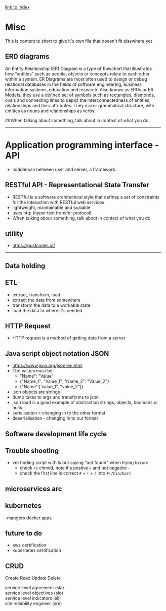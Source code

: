 [link to index](/readme.md)  
# Misc
This is content to short to give it's own file that doesn't fit elsewhere yet

## ERD diagrams
An Entity Relationship (ER) Diagram is a type of flowchart that illustrates how “entities” such as people, objects or concepts relate to each other within a system. ER Diagrams are most often used to design or debug relational databases in the fields of software engineering, business information systems, education and research. Also known as ERDs or ER Models, they use a defined set of symbols such as rectangles, diamonds, ovals and connecting lines to depict the interconnectedness of entities, relationships and their attributes. They mirror grammatical structure, with entities as nouns and relationships as verbs.

##When talking about something, talk about in context of what you do

-----

# Application programming interface - API
- middleman between user and server, a framework.

## RESTful API - Representational State Transfer
- RESTful is a software architectural style that defines a set of constraints for the interaction with RESTful web services
- lightweight, maintainable and scalable
- uses http (hyper text transfer protocol)
- When talking about something, talk about in context of what you do

## utility
- https://postcodes.io/
-----


## Data holding

## ETL
- extract, transform, load
- extract the data from somewhere
- transform the data to a workable state
- load the data to where it's needed

## HTTP Request
- HTTP request is a method of getting data from a server

## Java script object notation JSON
- https://www.json.org/json-en.html
- The values must be:
    - "Name": "Value"
    - {"Name_1": "Value_1", "Name_2": "Value_2"}
    - {"Name":['value_1", "value_2"]}
- json objects are strings
- dump takes to args and transforms to json
- json load is a good example of abstraction
    strings, objects, booleans or nulls
- serialisation =  changing in to the other format
- deserialisation - changing in to our format

## Software development life cycle

## Trouble shooting
- vm finding script with ls but saying "not found" when trying to run:
    - check `+x` chmod, note it's postive `+` and not negative `-`
    - check the first line is correct `#` + `!` + `/` into `#!/bin/bash` 


## microservices arc

## kubernetes
-mangers docker apps


## future to do
- aws certification
- kubernetes certification

## CRUD
Create
Read
Update
Delete


service level agreement (sla)  
service level objectives (slo)  
service level indicators (sli)  
site reliability engineer (sre)  

